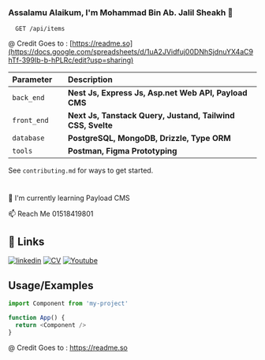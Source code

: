 
### Assalamu Alaikum, I'm Mohammad Bin Ab. Jalil Sheakh 👋
<!---
 - frf
 - [Awesome README](https://github.com/matiassingers/awesome-readme)
 -->
 
```http
  GET /api/items 
```

@ Credit Goes to : [https://readme.so](https://docs.google.com/spreadsheets/d/1uA2JVidfuj00DNhSjdnuYX4aC9hTf-399Ib-b-hPLRc/edit?usp=sharing)
 
 
| Parameter |     | Description                                                                  |
| :-------- | :------- | :--------------------------------------------------------------------------- |
| `back_end` |  | **Nest Js, Express Js, Asp.net Web API, Payload CMS**                       |
| `front_end` |  | **Next Js, Tanstack Query, Justand, Tailwind CSS, Svelte**                 |
| `database` |  | **PostgreSQL, MongoDB, Drizzle, Type ORM**                 |
| `tools` |  | **Postman, Figma Prototyping**                 |

<!--
| `back_end` | `string` | **Required**. Your API key                                                   |

| `api_key` | `string` | ![HTML](https://img.shields.io/badge/HTML-239120?style=for-the-badge&logo=html5&logoColor=white) ![CSS](https://img.shields.io/badge/CSS-239120?&style=for-the-badge&logo=css3&logoColor=white)                       |

| `api_key` | `string` | ![MySQL](https://img.shields.io/badge/MySQL-00000F?style=for-the-badge&logo=mysql&logoColor=white) ![PostgreSQL](https://img.shields.io/badge/PostgreSQL-316192?style=for-the-badge&logo=postgresql&logoColor=white)  |
-->



See `contributing.md` for ways to get started.
#
<!---
👩‍💻 I'm currently working on 
-->
🧠 I'm currently learning Payload CMS
<!---
👯‍♀️ I'm looking to collaborate on...

🤔 I'm looking for help with...

💬 Ask me about...
-->
📫 Reach Me 01518419801
<!---
😄 Pronouns...

⚡️ Fun fact...
-->


## 🔗 Links

[![linkedin](https://img.shields.io/badge/linkedin-0A66C2?style=for-the-badge&logo=linkedin&logoColor=white)](https://www.linkedin.com/in/mohammad-sheakh)
[![CV](https://img.shields.io/badge/my_CV-000?style=for-the-badge&logo=ko-fi&logoColor=white)](https://flowcv.com/resume/sm0eusv71i)
[![Youtube](https://img.shields.io/badge/Youtube-000?style=for-the-badge&logo=ko-fi&logoColor=white)](https://www.youtube.com/@galleryOfSheakh)



## Usage/Examples

```javascript
import Component from 'my-project'

function App() {
  return <Component />
}
```

@ Credit Goes to : https://readme.so
<!---
## Hi there 👋


**MohammadSheakh/mohammadsheakh** is a ✨ _special_ ✨ repository because its `README.md` (this file) appears on your GitHub profile.

Here are some ideas to get you started:

- 🔭 I’m currently working on ...
- 🌱 I’m currently learning ...
- 👯 I’m looking to collaborate on ...
- 🤔 I’m looking for help with ...
- 💬 Ask me about ...
- 📫 How to reach me: ...
- 😄 Pronouns: ...
- ⚡ Fun fact: ...
-->
